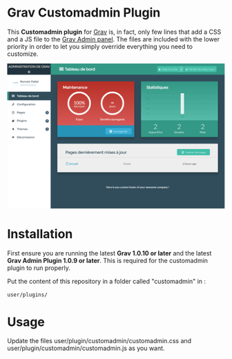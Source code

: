 # Grav Customadmin Plugin

This **Customadmin plugin** for [Grav](http://github.com/getgrav/grav) is, in fact, only few lines that add a CSS and a JS file to the [Grav Admin panel](https://github.com/getgrav/grav-plugin-admin).
The files are included with the lower priority in order to let you simply override everything you need to customize.

![](assets/customadmin_dashboard.png)

# Installation

First ensure you are running the latest **Grav 1.0.10 or later** and the latest **Grav Admin Plugin 1.0.9 or later**.  This is required for the customadmin plugin to run properly.

Put the content of this repository in a folder called "customadmin" in :
```
user/plugins/
```

# Usage

Update the files user/plugin/customadmin/customadmin.css and user/plugin/customadmin/customadmin.js as you want.
